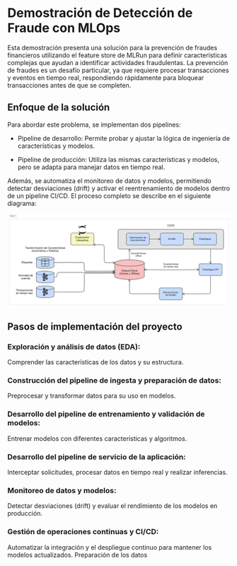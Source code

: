 # Demostración de Detección de Fraude con MLOps

Esta demostración presenta una solución para la prevención de fraudes financieros utilizando el feature store de MLRun para definir características complejas que ayudan a identificar actividades fraudulentas. La prevención de fraudes es un desafío particular, ya que requiere procesar transacciones y eventos en tiempo real, respondiendo rápidamente para bloquear transacciones antes de que se completen.

## Enfoque de la solución

Para abordar este problema, se implementan dos pipelines:

-   Pipeline de desarrollo: Permite probar y ajustar la lógica de ingeniería de características y modelos.

-   Pipeline de producción: Utiliza las mismas características y modelos, pero se adapta para manejar datos en tiempo real.

Además, se automatiza el monitoreo de datos y modelos, permitiendo detectar desviaciones (drift) y activar el reentrenamiento de modelos dentro de un pipeline CI/CD. El proceso completo se describe en el siguiente diagrama:

![Feature store demo diagram - fraud prevention](./diagram.png)

## Pasos de implementación del proyecto

### Exploración y análisis de datos (EDA):

Comprender las características de los datos y su estructura.

### Construcción del pipeline de ingesta y preparación de datos:

Preprocesar y transformar datos para su uso en modelos.

### Desarrollo del pipeline de entrenamiento y validación de modelos:

Entrenar modelos con diferentes características y algoritmos.

### Desarrollo del pipeline de servicio de la aplicación:

Interceptar solicitudes, procesar datos en tiempo real y realizar inferencias.

### Monitoreo de datos y modelos:

Detectar desviaciones (drift) y evaluar el rendimiento de los modelos en producción.

### Gestión de operaciones continuas y CI/CD:

Automatizar la integración y el despliegue continuo para mantener los modelos actualizados.
Preparación de los datos
